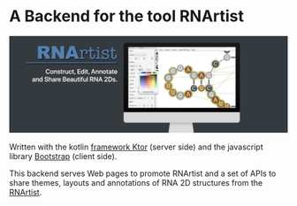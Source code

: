 A Backend for the tool RNArtist
================================

![Screen Capture](media/Capture%20d’écran%202020-04-27%20à%2010.44.28.png)

Written with the kotlin [framework Ktor](https://ktor.io) (server side) and the javascript library [Bootstrap](https://getbootstrap.com) (client side).

This backend serves Web pages to promote RNArtist and a set of APIs to share themes, layouts and annotations of RNA 2D structures from the [RNArtist](https://github.com/fjossinet/RNArtist).



